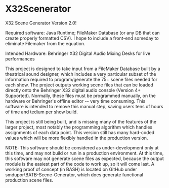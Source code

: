 # X32Scenerator

X32 Scene Generator Version 2.0! 

Required software: Java Runtime; FileMaker Database (or any DB that can create properly formatted CSV). I hope to include a front-end someday to eliminate Filemaker from 
the equation.

Intended Hardware: Behringer X32 Digital Audio Mixing Desks for live performances

This project is designed to take input from a FileMaker Database built by a theatrical sound designer, which includes a very particular subset of the information 
required to program/generate the 75+ scene files needed for each show. The project outputs working scene files that can be loaded directly onto the Behringer X32 digital 
audio console (Version 4+ Supported). Normally, these files must be programmed manually, on the hardware or Behringer's offline editor -- very time consuming. This 
software is intended to remove this manual step, saving users tens of hours of time and tedium per show build.

This project is still being built, and is missing many of the features of the larger project, most notably the programming algorithm which handles assignments of each 
data point. This version still has many hard-coded values which will be more flexibly handled in the production version.

NOTE:
This software should be considered as under-development only at this time, and may not build or run in a production environment. At this time, this software may not 
generate scene files as expected, because the output module is the easiest part of the code to work up, so it will come last. A working proof of concept (in BASH) is located on GitHub under smdupor\BATB-Scene-Generator, which does generate functional production scene files.
